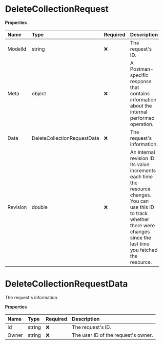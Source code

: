 # DeleteCollectionRequest

**Properties**

| Name     | Type                        | Required | Description                                                                                                                                                                         |
| :------- | :-------------------------- | :------- | :---------------------------------------------------------------------------------------------------------------------------------------------------------------------------------- |
| ModelId  | string                      | ❌       | The request's ID.                                                                                                                                                                   |
| Meta     | object                      | ❌       | A Postman-specific response that contains information about the internal performed operation.                                                                                       |
| Data     | DeleteCollectionRequestData | ❌       | The request's information.                                                                                                                                                          |
| Revision | double                      | ❌       | An internal revision ID. Its value increments each time the resource changes. You can use this ID to track whether there were changes since the last time you fetched the resource. |

# DeleteCollectionRequestData

The request's information.

**Properties**

| Name  | Type   | Required | Description                         |
| :---- | :----- | :------- | :---------------------------------- |
| Id    | string | ❌       | The request's ID.                   |
| Owner | string | ❌       | The user ID of the request's owner. |

<!-- This file was generated by liblab | https://liblab.com/ -->
